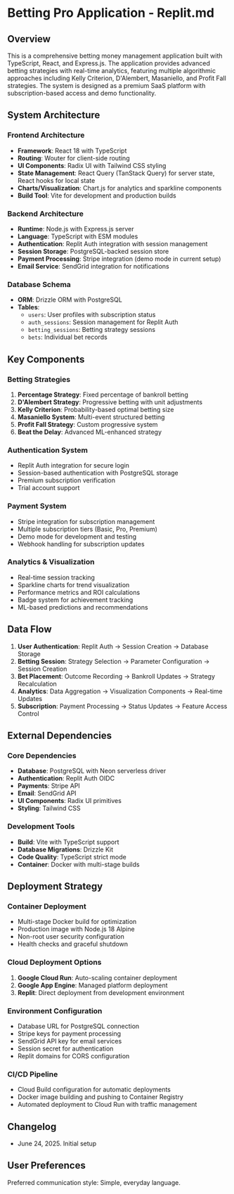 # Betting Pro Application - Replit.md

## Overview

This is a comprehensive betting money management application built with TypeScript, React, and Express.js. The application provides advanced betting strategies with real-time analytics, featuring multiple algorithmic approaches including Kelly Criterion, D'Alembert, Masaniello, and Profit Fall strategies. The system is designed as a premium SaaS platform with subscription-based access and demo functionality.

## System Architecture

### Frontend Architecture
- **Framework**: React 18 with TypeScript
- **Routing**: Wouter for client-side routing
- **UI Components**: Radix UI with Tailwind CSS styling
- **State Management**: React Query (TanStack Query) for server state, React hooks for local state
- **Charts/Visualization**: Chart.js for analytics and sparkline components
- **Build Tool**: Vite for development and production builds

### Backend Architecture
- **Runtime**: Node.js with Express.js server
- **Language**: TypeScript with ESM modules
- **Authentication**: Replit Auth integration with session management
- **Session Storage**: PostgreSQL-backed session store
- **Payment Processing**: Stripe integration (demo mode in current setup)
- **Email Service**: SendGrid integration for notifications

### Database Schema
- **ORM**: Drizzle ORM with PostgreSQL
- **Tables**:
  - `users`: User profiles with subscription status
  - `auth_sessions`: Session management for Replit Auth
  - `betting_sessions`: Betting strategy sessions
  - `bets`: Individual bet records

## Key Components

### Betting Strategies
1. **Percentage Strategy**: Fixed percentage of bankroll betting
2. **D'Alembert Strategy**: Progressive betting with unit adjustments
3. **Kelly Criterion**: Probability-based optimal betting size
4. **Masaniello System**: Multi-event structured betting
5. **Profit Fall Strategy**: Custom progressive system
6. **Beat the Delay**: Advanced ML-enhanced strategy

### Authentication System
- Replit Auth integration for secure login
- Session-based authentication with PostgreSQL storage
- Premium subscription verification
- Trial account support

### Payment System
- Stripe integration for subscription management
- Multiple subscription tiers (Basic, Pro, Premium)
- Demo mode for development and testing
- Webhook handling for subscription updates

### Analytics & Visualization
- Real-time session tracking
- Sparkline charts for trend visualization
- Performance metrics and ROI calculations
- Badge system for achievement tracking
- ML-based predictions and recommendations

## Data Flow

1. **User Authentication**: Replit Auth → Session Creation → Database Storage
2. **Betting Session**: Strategy Selection → Parameter Configuration → Session Creation
3. **Bet Placement**: Outcome Recording → Bankroll Updates → Strategy Recalculation
4. **Analytics**: Data Aggregation → Visualization Components → Real-time Updates
5. **Subscription**: Payment Processing → Status Updates → Feature Access Control

## External Dependencies

### Core Dependencies
- **Database**: PostgreSQL with Neon serverless driver
- **Authentication**: Replit Auth OIDC
- **Payments**: Stripe API
- **Email**: SendGrid API
- **UI Components**: Radix UI primitives
- **Styling**: Tailwind CSS

### Development Tools
- **Build**: Vite with TypeScript support
- **Database Migrations**: Drizzle Kit
- **Code Quality**: TypeScript strict mode
- **Container**: Docker with multi-stage builds

## Deployment Strategy

### Container Deployment
- Multi-stage Docker build for optimization  
- Production image with Node.js 18 Alpine
- Non-root user security configuration
- Health checks and graceful shutdown

### Cloud Deployment Options
1. **Google Cloud Run**: Auto-scaling container deployment
2. **Google App Engine**: Managed platform deployment
3. **Replit**: Direct deployment from development environment

### Environment Configuration
- Database URL for PostgreSQL connection
- Stripe keys for payment processing
- SendGrid API key for email services
- Session secret for authentication
- Replit domains for CORS configuration

### CI/CD Pipeline
- Cloud Build configuration for automatic deployments
- Docker image building and pushing to Container Registry
- Automated deployment to Cloud Run with traffic management

## Changelog

- June 24, 2025. Initial setup

## User Preferences

Preferred communication style: Simple, everyday language.